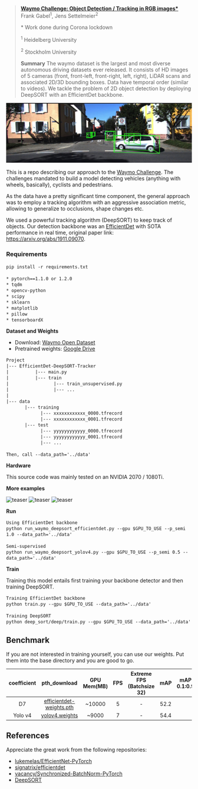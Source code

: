 
> __[Waymo Challenge: Object Detection / Tracking in RGB images*](https://arxiv.org/abs/2006.06500)__   
> Frank Gabel<sup>1</sup>, Jens Settelmeier<sup>2</sup>
>
> \* Work done during Corona lockdown
>
> <sup>1</sup> Heidelberg University
>
> <sup>2</sup> Stockholm University
>
>
>
> __Summary__ The waymo dataset is the largest and most diverse autonomous driving datasets ever released. It 
> consists of HD images of 5 cameras (front, front-left, front-right, left, right), LiDAR scans and associated 2D/3D bounding boxes.
> Data have temporal order (similar to videos). We tackle the problem of 2D object detection by deploying DeepSORT with an EfficientDet backbone.

![teaser](examples/ex.jpg)

This is a repo describing our approach to the [Waymo Challenge](https://waymo.com/open/challenges).
The challenges mandated to build a model detecting vehicles (anything with wheels, basically), cyclists and pedestrians.

As the data have a pretty significant time component, the general approach was to 
employ a tracking algorithm with an aggressive association metric, allowing to generalize to occlusions, shape changes etc.


We used a powerful tracking algorithm (DeepSORT) to keep track of objects. Our detection backbone was an [EfficientDet](https://github.com/google/automl/tree/master/efficientdet) with SOTA performance in real time, original paper link: https://arxiv.org/abs/1911.09070.

### Requirements
```
pip install -r requirements.txt

* pytorch==1.1.0 or 1.2.0  
* tqdm  
* opencv-python  
* scipy  
* sklearn
* matplotlib  
* pillow  
* tensorboardX 
```

__Dataset and Weights__  
* Download: [Waymo Open Dataset](https://waymo.com/open/)
* Pretrained weights:  [Google Drive](https://drive.google.com/drive/folders/1PA8yE5n7ZTliYXl6D6KdZKAz3JawyvtL)
```
Project
|--- EfficientDet-DeepSORT-Tracker
|          |--- main.py
|          |--- train
|                 |--- train_unsupervised.py
|                 |--- ...
|
|--- data
       |--- training
             |--- xxxxxxxxxxxx_0000.tfrecord
             |--- xxxxxxxxxxxx_0001.tfrecord
       |--- test
             |--- yyyyyyyyyyyy_0000.tfrecord
             |--- yyyyyyyyyyyy_0001.tfrecord
             |--- ...

Then, call --data_path='../data'
```

__Hardware__

This source code was mainly tested on an NVIDIA 2070 / 1080Ti.

__More examples__

![teaser](examples/out3.gif)
![teaser](examples/out7.gif)
![teaser](examples/out8.gif)

__Run__
```
Using EfficientDet backbone
python run_waymo_deepsort_efficientdet.py --gpu $GPU_TO_USE --p_semi 1.0 --data_path='../data'

Semi-supervised
python run_waymo_deepsort_yolov4.py --gpu $GPU_TO_USE --p_semi 0.5 --data_path='../data'

```

__Train__

Training this model entails first training your backbone detector and then training DeepSORT.
```
Training EfficientDet backbone
python train.py --gpu $GPU_TO_USE --data_path='../data'

Training DeepSORT
python deep_sort/deep/train.py --gpu $GPU_TO_USE --data_path='../data'

```

## Benchmark

If you are not interested in training yourself, you can use our weights. Put them into the base directory and you are good to go.

| coefficient | pth_download | GPU Mem(MB) | FPS | Extreme FPS (Batchsize 32) | mAP | mAP 0.1:0.9|
| :-----: | :-----: | :------: | :------: | :------: | :-----: | :-----: |
| D7 | [efficientdet-weights.pth](https://drive.google.com/drive/folders/1PA8yE5n7ZTliYXl6D6KdZKAz3JawyvtL) | ~10000 | 5 | - | 52.2
| Yolo v4 | [yolov4.weights](https://drive.google.com/drive/folders/1PA8yE5n7ZTliYXl6D6KdZKAz3JawyvtL) | ~9000 | 7 | - | 54.4

## References

Appreciate the great work from the following repositories:
- [lukemelas/EfficientNet-PyTorch](https://github.com/lukemelas/EfficientNet-PyTorch)
- [signatrix/efficientdet](https://github.com/signatrix/efficientdet)
- [vacancy/Synchronized-BatchNorm-PyTorch](https://github.com/vacancy/Synchronized-BatchNorm-PyTorch)
- [DeepSORT](https://arxiv.org/abs/1703.07402)
